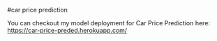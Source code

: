 #car price prediction

You can checkout my model deployment for Car Price Prediction here: https://car-price-preded.herokuapp.com/
